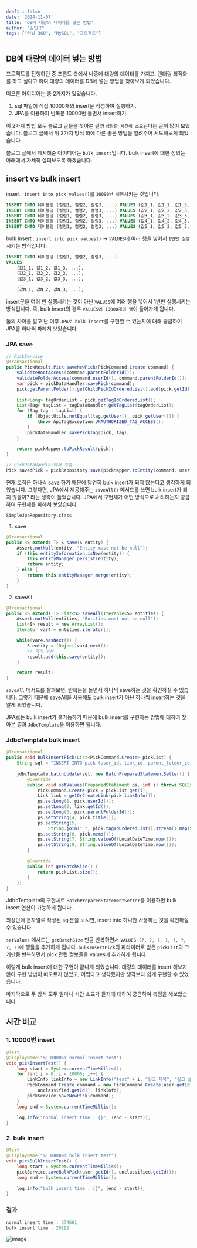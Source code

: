 ```yaml
---
draft : false
date: '2024-11-07'
title: 'DB에 대량의 데이터를 넣는 방법'
author: "김민규"
tags: ["커널 360", "MySQL", "프로젝트"]
---
```


## DB에 대량의 데이터 넣는 방법
프로젝트를 진행하던 중 프론트 측에서 나중에 대량의 데이터를 가지고, 렌더링 최적화를 하고 싶다고 하여 대량의 데이터를 DB에 넣는 방법을 찾아보게 되었습니다.

떠오른 아이디어는 총 2가지가 있었습니다.
1. sql 파일에 직접 10000개의 insert문 작성하여 실행하기.
2. JPA를 이용하여 반복문 10000번 돌면서 insert하기.

이 2가지 방법 모두 블로그 글들을 찾아본 결과 `상당한 시간이 소요`된다는 글이 많이 보였습니다.
블로그 글에서 위 2가지 방식 외에 다른 좋은 방법을 알려주어 시도해보게 되었습니다.

블로그 글에서 제시해준 아이디어는 `bulk insert`입니다.
bulk insert에 대한 정의는 아래에서 자세히 살펴보도록 하겠습니다.

## insert vs bulk insert
insert : `insert into pick values()`를 `10000번 실행`시키는 것입니다.
```sql
INSERT INTO 테이블명 (컬럼1, 컬럼2, 컬럼3, ...) VALUES (값1_1, 값1_2, 값1_3, ...);
INSERT INTO 테이블명 (컬럼1, 컬럼2, 컬럼3, ...) VALUES (값2_1, 값2_2, 값2_3, ...);
INSERT INTO 테이블명 (컬럼1, 컬럼2, 컬럼3, ...) VALUES (값3_1, 값3_2, 값3_3, ...);
INSERT INTO 테이블명 (컬럼1, 컬럼2, 컬럼3, ...) VALUES (값4_1, 값4_2, 값4_3, ...);
INSERT INTO 테이블명 (컬럼1, 컬럼2, 컬럼3, ...) VALUES (값5_1, 값5_2, 값5_3, ...);
```

bulk insert : `insert into pick values()` -> `VALUES`에 여러 행을 넣어서 `1번만 실행`시키는 방식입니다.
```sql
INSERT INTO 테이블명 (컬럼1, 컬럼2, 컬럼3, ...)
VALUES
    (값1_1, 값1_2, 값1_3, ...),
    (값2_1, 값2_2, 값2_3, ...),
    (값3_1, 값3_2, 값3_3, ...),
    ...
    (값N_1, 값N_2, 값N_3, ...);
```
insert문을 여러 번 실행시키는 것이 아닌 `VALUES`에 여러 행을 넣어서 1번만 실행시키는 방식입니다.
즉, bulk insert의 경우 `VALUES에 10000개의 행`이 들어가게 됩니다.

둘의 차이를 알고 난 이후 `JPA로 bulk insert`를 구현할 수 있는지에 대해 궁금하여 JPA를 하나씩 파헤쳐 보았습니다.

### JPA save
```java
// PickService
@Transactional
public PickResult.Pick saveNewPick(PickCommand.Create command) {
    validateRootAccess(command.parentFolderId());
    validateFolderAccess(command.userId(), command.parentFolderId());
    var pick = pickDataHandler.savePick(command);
    pick.getParentFolder().getChildPickIdOrderedList().add(pick.getId());
    
    List<Long> tagOrderList = pick.getTagIdOrderedList();
    List<Tag> tagList = tagDataHandler.getTagList(tagOrderList);
    for (Tag tag : tagList) {
	    if (ObjectUtils.notEqual(tag.getUser(), pick.getUser())) {
		    throw ApiTagException.UNAUTHORIZED_TAG_ACCESS();
	    }
	    pickDataHandler.savePickTag(pick, tag);
    }
    
    return pickMapper.toPickResult(pick);
}

// PickDataHandler에서 호출
Pick savedPick = pickRepository.save(pickMapper.toEntity(command, user, folder, link));
```
현재 로직은 하나씩 save 하기 때문에 당연히 bulk insert가 되지 않는다고 생각하게 되었습니다.
그렇다면, JPA에서 제공해주는 `saveAll()` 메서드를 쓰면 bulk insert가 되지 않을까? 라는 생각이 들었습니다.
JPA에서 구현체가 어떤 방식으로 처리하는지 궁금하여 구현체를 파헤쳐 보았습니다.

`SimpleJpaRepository.class`
1. save
```java
@Transactional
public <S extends T> S save(S entity) {
    Assert.notNull(entity, "Entity must not be null");
    if (this.entityInformation.isNew(entity)) {
        this.entityManager.persist(entity);
        return entity;
    } else {
        return this.entityManager.merge(entity);
    }
}
```
2. saveAll
```java
@Transactional
public <S extends T> List<S> saveAll(Iterable<S> entities) {
    Assert.notNull(entities, "Entities must not be null");
    List<S> result = new ArrayList();
    Iterator var4 = entities.iterator();

    while(var4.hasNext()) {
        S entity = (Object)var4.next();
        // 핵심 부분
        result.add(this.save(entity));
    }

    return result;
}
```
`saveAll` 메서드를 살펴보면, 반복문을 돌면서 하나씩 save하는 것을 확인하실 수 있습니다.
그렇기 때문에 saveAll을 사용해도 bulk insert가 아닌 하나씩 insert하는 것을 알게 되었습니다.

JPA로는 bulk insert가 불가능하기 때문에 bulk insert를 구현하는 방법에 대하여 찾아본 결과 `JdbcTemplate`을 이용하면 됩니다.

### JdbcTemplate bulk insert
```java
@Transactional
public void bulkInsertPick(List<PickCommand.Create> pickList) {
    String sql = "INSERT INTO pick (user_id, link_id, parent_folder_id, title, tag_order, memo, created_at, updated_at) VALUES (?, ?, ?, ?, ?, ?, ?, ?)";
    
    jdbcTemplate.batchUpdate(sql, new BatchPreparedStatementSetter() {
	    @Override
	    public void setValues(PreparedStatement ps, int i) throws SQLException {
		    PickCommand.Create pick = pickList.get(i);
		    Link link = getOrCreateLink(pick.linkInfo());
		    ps.setLong(1, pick.userId());
		    ps.setLong(2, link.getId());
		    ps.setLong(3, pick.parentFolderId());
		    ps.setString(4, pick.title());
		    ps.setString(5,
			    String.join(" ", pick.tagIdOrderedList().stream().map(String::valueOf).toArray(String[]::new)));
		    ps.setString(6, pick.memo());
		    ps.setString(7, String.valueOf(LocalDateTime.now()));
		    ps.setString(8, String.valueOf(LocalDateTime.now()));
	    }
    
	    @Override
	    public int getBatchSize() {
		    return pickList.size();
	    }
    });
}
```
JdbcTemplate의 구현체로 `BatchPreparedStatementSetter`를 이용하면 bulk insert 연산이 가능하게 됩니다.

최상단에 문자열로 작성된 sql문을 보시면, insert into 하나만 사용하는 것을 확인하실 수 있습니다.

`setValues` 메서드는 `getBatchSize` 만큼 반복하면서 `VALUES (?, ?, ?, ?, ?, ?, ?, ?)`에 행들을 추가하게 됩니다.
`bulkInsertPick`의 파라미터로 받은 `pickList`의 크기만큼 반복하면서 pick 관련 정보들을 values에 추가하게 됩니다.

이렇게 bulk insert에 대한 구현이 끝나게 되었습니다.
대량의 데이터를 insert 해보지 않아 구현 방법이 떠오르지 않았고, 어렵다고 생각했지만 생각보다 쉽게 구현할 수 있었습니다.

마지막으로 두 방식 모두 얼마나 시간 소요가 들지에 대하여 궁금하여 측정을 해보았습니다.

## 시간 비교
### 1. 10000번 insert
```java
@Test
@DisplayName("픽 10000개 normal insert test")
void pickInsertTest() {
    long start = System.currentTimeMillis();
    for (int i = 0; i < 10000; i++) {
	    LinkInfo linkInfo = new LinkInfo("test" + i, "링크 제목", "링크 설명", "링크 이미지 url", null);
	    PickCommand.Create command = new PickCommand.Create(user.getId(), "테스트 제목", "테스트 메모", new ArrayList<>(),
		    unclassified.getId(), linkInfo);
	    pickService.saveNewPick(command);
    }
    long end = System.currentTimeMillis();
    
    log.info("normal insert time : {}", (end - start));
}
```
### 2. bulk insert
```java
@Test
@DisplayName("픽 10000개 bulk insert test")
void pickBulkInsertTest() {
    long start = System.currentTimeMillis();
    pickService.saveBulkPick(user.getId(), unclassified.getId());
    long end = System.currentTimeMillis();
    
    log.info("bulk insert time : {}", (end - start));
}
```
### 결과
```java
normal insert time : 374661
bulk insert time : 20192
```
![image](https://github.com/user-attachments/assets/aaea5692-1eb1-4e1c-a93d-cf9f9d55acf6)
